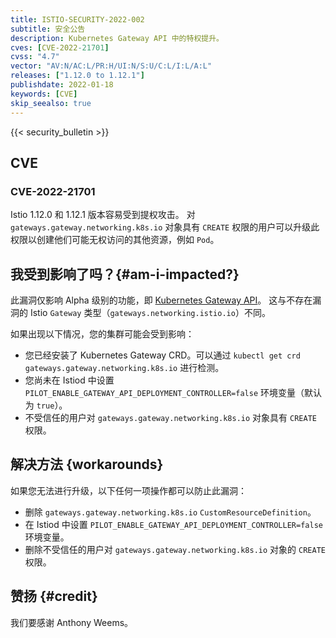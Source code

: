 ```yaml
---
title: ISTIO-SECURITY-2022-002
subtitle: 安全公告
description: Kubernetes Gateway API 中的特权提升。
cves: [CVE-2022-21701]
cvss: "4.7"
vector: "AV:N/AC:L/PR:H/UI:N/S:U/C:L/I:L/A:L"
releases: ["1.12.0 to 1.12.1"]
publishdate: 2022-01-18
keywords: [CVE]
skip_seealso: true
---
```


{{< security_bulletin >}}

## CVE

### CVE-2022-21701

Istio 1.12.0 和 1.12.1 版本容易受到提权攻击。
对 `gateways.gateway.networking.k8s.io` 对象具有 `CREATE`
权限的用户可以升级此权限以创建他们可能无权访问的其他资源，例如 `Pod`。

## 我受到影响了吗？{#am-i-impacted?}

此漏洞仅影响 Alpha 级别的功能，即 [Kubernetes Gateway API](/zh/docs/tasks/traffic-management/ingress/gateway-api/)。
这与不存在漏洞的 Istio `Gateway` 类型（`gateways.networking.istio.io`）不同。

如果出现以下情况，您的集群可能会受到影响：

* 您已经安装了 Kubernetes Gateway CRD。可以通过
  `kubectl get crd gateways.gateway.networking.k8s.io` 进行检测。
* 您尚未在 Istiod 中设置
  `PILOT_ENABLE_GATEWAY_API_DEPLOYMENT_CONTROLLER=false` 环境变量（默认为 `true`）。
* 不受信任的用户对 `gateways.gateway.networking.k8s.io`
  对象具有 `CREATE` 权限。

## 解决方法 {workarounds}

如果您无法进行升级，以下任何一项操作都可以防止此漏洞：

* 删除 `gateways.gateway.networking.k8s.io` `CustomResourceDefinition`。
* 在 Istiod 中设置
  `PILOT_ENABLE_GATEWAY_API_DEPLOYMENT_CONTROLLER=false` 环境变量。
* 删除不受信任的用户对 `gateways.gateway.networking.k8s.io`
  对象的 `CREATE` 权限。

## 赞扬 {#credit}

我们要感谢 Anthony Weems。
